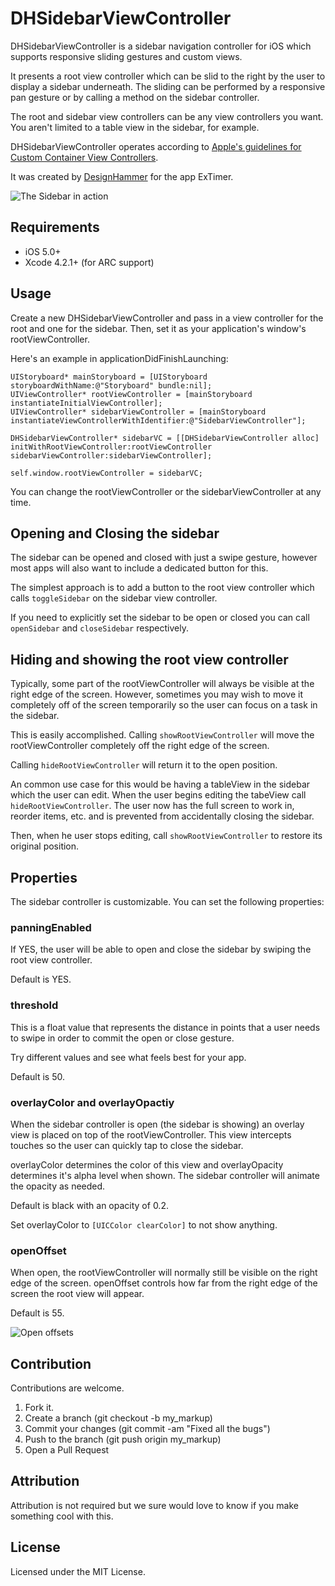 # DHSidebarViewController

DHSidebarViewController is a sidebar navigation controller for iOS which supports responsive sliding gestures and custom views.

It presents a root view controller which can be slid to the right by the user to display a sidebar underneath. The sliding can be performed by a responsive pan gesture or by calling a method on the sidebar controller.

The root and sidebar view controllers can be any view controllers you want. You aren't limited to a table view in the sidebar, for example. 

DHSidebarViewController operates according to [Apple's guidelines for Custom Container View Controllers](http://developer.apple.com/library/ios/#featuredarticles/ViewControllerPGforiPhoneOS/CreatingCustomContainerViewControllers/CreatingCustomContainerViewControllers.html).

It was created by [DesignHammer](http://www.designhammer.com) for the app ExTimer.

<img src="/Users/jroberts/Desktop/dh-sidebar-example.png" alt="The Sidebar in action" />

## Requirements

- iOS 5.0+
- Xcode 4.2.1+ (for ARC support)

## Usage

Create a new DHSidebarViewController and pass in a view controller for the root and one for the sidebar. Then, set it as your application's window's rootViewController.

Here's an example in applicationDidFinishLaunching:

    UIStoryboard* mainStoryboard = [UIStoryboard storyboardWithName:@"Storyboard" bundle:nil];
    UIViewController* rootViewController = [mainStoryboard instantiateInitialViewController];
    UIViewController* sidebarViewController = [mainStoryboard instantiateViewControllerWithIdentifier:@"SidebarViewController"];

    DHSidebarViewController* sidebarVC = [[DHSidebarViewController alloc] initWithRootViewController:rootViewController sidebarViewController:sidebarViewController];
    
    self.window.rootViewController = sidebarVC;


You can change the rootViewController or the sidebarViewController at any time.

## Opening and Closing the sidebar

The sidebar can be opened and closed with just a swipe gesture, however most apps will also want to include a dedicated button for this. 

The simplest approach is to add a button to the root view controller which calls `toggleSidebar` on the sidebar view controller.

If you need to explicitly set the sidebar to be open or closed you can call `openSidebar` and `closeSidebar` respectively.


## Hiding and showing the root view controller

Typically, some part of the rootViewController will always be visible at the right edge of the screen. However, sometimes you may wish to move it completely off of the screen temporarily so the user can focus on a task in the sidebar.

This is easily accomplished. Calling `showRootViewController` will move the rootViewController completely off the right edge of the screen.

Calling `hideRootViewController` will return it to the open position.

An common use case for this would be having a tableView in the sidebar which the user can edit. When the user begins editing the tabeView call `hideRootViewController`. The user now has the full screen to work in, reorder items, etc. and is prevented from accidentally closing the sidebar.

Then, when  he user stops editing, call `showRootViewController` to restore its original position.


## Properties

The sidebar controller is customizable. You can set the following properties:

### panningEnabled

If YES, the user will be able to open and close the sidebar by swiping the root view controller. 

Default is YES.

### threshold

This is a float value that represents the distance in points that a user needs to swipe in order to commit the open or close gesture. 

Try different values and see what feels best for your app. 

Default is 50.

### overlayColor and overlayOpactiy

When the sidebar controller is open (the sidebar is showing) an overlay view is placed on top of the rootViewController. This view intercepts touches so the user can quickly tap to close the sidebar.

overlayColor determines the color of this view and overlayOpacity determines it's alpha level when shown. The sidebar controller will animate the opacity as needed.

Default is black with an opacity of 0.2.

Set overlayColor to `[UICColor clearColor]` to not show anything.

### openOffset

When open, the rootViewController will normally still be visible on the right edge of the screen. openOffset controls how far from the right edge of the screen the root view will appear.

Default is 55.

<img src="/Users/jroberts/Desktop/dh-sidebar-offset.png" alt="Open offsets" />

## Contribution

Contributions are welcome.

1. Fork it.
2. Create a branch (git checkout -b my_markup)
3. Commit your changes (git commit -am "Fixed all the bugs")
4. Push to the branch (git push origin my_markup)
5. Open a Pull Request

## Attribution

Attribution is not required but we sure would love to know if you make something cool with this.

## License

Licensed under the MIT License.

